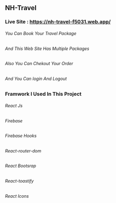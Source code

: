 ## NH-Travel
### Live Site : https://nh-travel-f5031.web.app/
###### You Can Book Your Travel Package 
###### And This Web Site Has Multiple Packages
###### Also You Can Chekout Your Order 
###### And You Can login And Logout 

### Framwork I Used In This Project 
###### React Js
###### Firebase 
###### Firebase Hooks
###### React-router-dom
###### React Bootsrap 
###### React-toastify
###### React Icons
